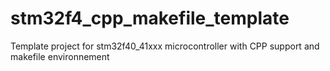 stm32f4_cpp_makefile_template
=============================

Template project for stm32f40_41xxx microcontroller with CPP support and makefile environnement
